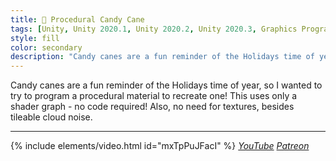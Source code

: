 ```yaml
---
title: 🍬 Procedural Candy Cane
tags: [Unity, Unity 2020.1, Unity 2020.2, Unity 2020.3, Graphics Programming, URP, Shader Graph, Shader, Procedural Material]
style: fill
color: secondary 
description: "Candy canes are a fun reminder of the Holidays time of year, so I wanted to try to program a procedural material to recreate one!"
---
```


Candy canes are a fun reminder of the Holidays time of year, so I wanted to try to program a procedural material to recreate one! This uses only a shader graph - no code required! Also, no need for textures, besides tileable cloud noise.

***

{% include elements/video.html id="mxTpPuJFacI" %}
*[YouTube](https://youtu.be/mxTpPuJFacI) [Patreon](https://www.patreon.com/posts/files-procedural-47253477)* 